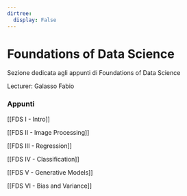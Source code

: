```yaml
---
dirtree:
  display: False
---
```


# Foundations of Data Science

Sezione dedicata agli appunti di Foundations of Data Science

Lecturer: Galasso Fabio

### Appunti

[[FDS I - Intro]]

[[FDS II - Image Processing]]

[[FDS III - Regression]]

[[FDS IV - Classification]]

[[FDS V - Generative Models]]

[[FDS VI - Bias and Variance]]